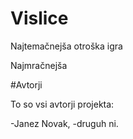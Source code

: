 # Vislice

Najtemačnejša otroška igra

Najmračnejša

#Avtorji 

To so vsi avtorji projekta:

-Janez Novak,
-druguh ni.
